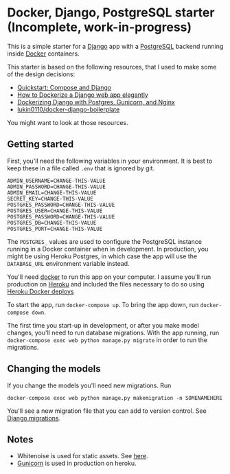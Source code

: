 # Docker, Django, PostgreSQL starter (Incomplete, work-in-progress)

This is a simple starter for a
[Django](https://www.djangoproject.com/) app with a
[PostgreSQL](https://www.postgresql.org/) backend
running inside [Docker](https://www.docker.com/)
containers.

This starter is based on the following resources,
that I used to make some of the design decisions:

- [Quickstart: Compose and Django](https://docs.docker.com/compose/django/)
- [How to Dockerize a Django web app elegantly](https://medium.com/faun/tech-edition-how-to-dockerize-a-django-web-app-elegantly-924c0b83575d)
- [Dockerizing Django with Postgres, Gunicorn, and Nginx](https://testdriven.io/blog/dockerizing-django-with-postgres-gunicorn-and-nginx/)
- [lukin0110/docker-django-boilerplate](https://github.com/lukin0110/docker-django-boilerplate)

You might want to look at those resources.

## Getting started

First, you'll need the following variables in your environment. It is best to keep these in
a file called `.env` that is ignored by git.

```
ADMIN_USERNAME=CHANGE-THIS-VALUE
ADMIN_PASSWORD=CHANGE-THIS-VALUE
ADMIN_EMAIL=CHANGE-THIS-VALUE
SECRET_KEY=CHANGE-THIS-VALUE
POSTGRES_PASSWORD=CHANGE-THIS-VALUE
POSTGRES_USER=CHANGE-THIS-VALUE
POSTGRES_PASSWORD=CHANGE-THIS-VALUE
POSTGRES_DB=CHANGE-THIS-VALUE
POSTGRES_PORT=CHANGE-THIS-VALUE
```

The `POSTGRES_` values are used to configure the PostgreSQL instance running in a Docker
container when in development. In production, you might be using Heroku Postgres, in which
case the app will use the `DATABASE_URL` environment variable instead.

You'll need [docker](https://docs.docker.com/install/) to run this app on your
computer. I assume you'll run production on [Heroku](https://www.heroku.com)
and included the files necessary to do so using
[Heroku Docker deploys](https://devcenter.heroku.com/articles/build-docker-images-heroku-yml)

To start the app, run `docker-compose up`. To bring the app down, run `docker-compose down`.

The first time you start-up in development, or after you make model changes, you'll need
to run database migrations. With the app running, run `docker-compose exec web python manage.py migrate`
in order to run the migrations.

## Changing the models

If you change the models you'll need new migrations. Run

```
docker-compose exec web python manage.py makemigration -n SOMENAMEHERE
```

You'll see a new migration file that you can add to version control.
See [Django migrations](https://docs.djangoproject.com/en/2.2/topics/migrations/).

## Notes

- Whitenoise is used for static assets. See [here](https://devcenter.heroku.com/articles/django-assets).
- [Gunicorn](https://docs.djangoproject.com/en/2.2/howto/deployment/wsgi/gunicorn/) is used in production on heroku.
